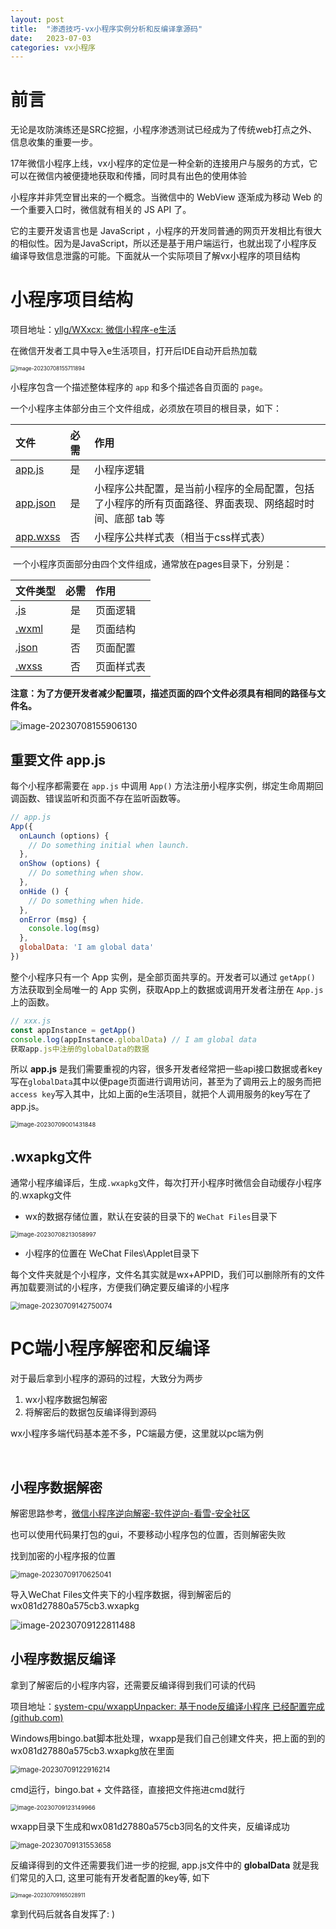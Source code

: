 ```yaml
---
layout: post
title:  "渗透技巧-vx小程序实例分析和反编译拿源码"
date:   2023-07-03
categories: vx小程序
---
```



# 前言

无论是攻防演练还是SRC挖掘，小程序渗透测试已经成为了传统web打点之外、信息收集的重要一步。

17年微信小程序上线，vx小程序的定位是一种全新的连接用户与服务的方式，它可以在微信内被便捷地获取和传播，同时具有出色的使用体验

小程序并非凭空冒出来的一个概念。当微信中的 WebView 逐渐成为移动 Web 的一个重要入口时，微信就有相关的 JS API 了。

它的主要开发语言也是 JavaScript ，小程序的开发同普通的网页开发相比有很大的相似性。因为是JavaScript，所以还是基于用户端运行，也就出现了小程序反编译导致信息泄露的可能。下面就从一个实际项目了解vx小程序的项目结构





# 小程序项目结构

项目地址：[yllg/WXxcx: 微信小程序-e生活](https://github.com/yllg/WXxcx)

在微信开发者工具中导入e生活项目，打开后IDE自动开启热加载

<img src="/img/image-20230708155711894.png" alt="image-20230708155711894" style="zoom:60%;" />



小程序包含一个描述整体程序的 `app` 和多个描述各自页面的 `page`。

一个小程序主体部分由三个文件组成，必须放在项目的根目录，如下：

| 文件                                                         | 必需 | 作用                                                         |
| :----------------------------------------------------------- | :--- | :----------------------------------------------------------- |
| [app.js](https://developers.weixin.qq.com/miniprogram/dev/framework/app-service/app.html) | 是   | 小程序逻辑                                                   |
| [app.json](https://developers.weixin.qq.com/miniprogram/dev/framework/config.html) | 是   | 小程序公共配置，是当前小程序的全局配置，包括了小程序的所有页面路径、界面表现、网络超时时间、底部 tab 等 |
| [app.wxss](https://developers.weixin.qq.com/miniprogram/dev/framework/view/wxss.html) | 否   | 小程序公共样式表（相当于css样式表）                          |

​	一个小程序页面部分由四个文件组成，通常放在pages目录下，分别是：

| 文件类型                                                     | 必需 | 作用       |
| :----------------------------------------------------------- | :--: | :--------- |
| [.js](https://developers.weixin.qq.com/miniprogram/dev/framework/app-service/page.html) |  是  | 页面逻辑   |
| [.wxml](https://developers.weixin.qq.com/miniprogram/dev/framework/view/wxml/) |  是  | 页面结构   |
| [.json](https://developers.weixin.qq.com/miniprogram/dev/framework/config.html#页面配置) |  否  | 页面配置   |
| [.wxss](https://developers.weixin.qq.com/miniprogram/dev/framework/view/wxss.html) |  否  | 页面样式表 |

**注意：为了方便开发者减少配置项，描述页面的四个文件必须具有相同的路径与文件名。**

<img src="/img/image-20230708155906130.png" alt="image-20230708155906130"  />



## 重要文件 app.js



每个小程序都需要在 `app.js` 中调用 `App()` 方法注册小程序实例，绑定生命周期回调函数、错误监听和页面不存在监听函数等。

```js
// app.js
App({
  onLaunch (options) {
    // Do something initial when launch.
  },
  onShow (options) {
    // Do something when show.
  },
  onHide () {
    // Do something when hide.
  },
  onError (msg) {
    console.log(msg)
  },
  globalData: 'I am global data'
})
```

整个小程序只有一个 App 实例，是全部页面共享的。开发者可以通过 `getApp()` 方法获取到全局唯一的 App 实例，获取App上的数据或调用开发者注册在 `App.js` 上的函数。

```js
// xxx.js
const appInstance = getApp()
console.log(appInstance.globalData) // I am global data
获取app.js中注册的globalData的数据
```

所以 **app.js** 是我们需要重视的内容，很多开发者经常把一些api接口数据或者key写在`globalData`其中以便page页面进行调用访问，甚至为了调用云上的服务而把`access key`写入其中，比如上面的e生活项目，就把个人调用服务的key写在了app.js。

<img src="/img/image-20230709001431848.png" alt="image-20230709001431848" style="zoom:67%;" />



## .wxapkg文件



通常小程序编译后，生成`.wxapkg`文件，每次打开小程序时微信会自动缓存小程序的.wxapkg文件

* wx的数据存储位置，默认在安装的目录下的 `WeChat Files`目录下

<img src="/img/image-20230708213058997.png" alt="image-20230708213058997" style="zoom:67%;" />

* 小程序的位置在 WeChat Files\Applet目录下

每个文件夹就是个小程序，文件名其实就是wx+APPID，我们可以删除所有的文件再加载要测试的小程序，方便我们确定要反编译的小程序

<img src="/img/image-20230709142750074.png" alt="image-20230709142750074" style="zoom:80%;" />







# PC端小程序解密和反编译



对于最后拿到小程序的源码的过程，大致分为两步

1. wx小程序数据包解密
2. 将解密后的数据包反编译得到源码

wx小程序多端代码基本差不多，PC端最方便，这里就以pc端为例

​	

## 小程序数据解密



解密思路参考，[微信小程序逆向解密-软件逆向-看雪-安全社区](https://bbs.kanxue.com/thread-276281.htm)

也可以使用代码果打包的gui，不要移动小程序包的位置，否则解密失败

找到加密的小程序报的位置

<img src="/img/image-20230709170625041.png" alt="image-20230709170625041" style="zoom:80%;" />

导入WeChat Files文件夹下的小程序数据，得到解密后的wx081d27880a575cb3.wxapkg

<img src="/img/image-20230709122811488.png" alt="image-20230709122811488"  />







## 小程序数据反编译

拿到了解密后的小程序内容，还需要反编译得到我们可读的代码

项目地址：[system-cpu/wxappUnpacker: 基于node反编译小程序 已经配置完成 (github.com)](https://github.com/system-cpu/wxappUnpacker)

Windows用bingo.bat脚本批处理，wxapp是我们自己创建文件夹，把上面的到的wx081d27880a575cb3.wxapkg放在里面

<img src="/img/image-20230709122916214.png" alt="image-20230709122916214" style="zoom:80%;" />

cmd运行，bingo.bat + 文件路径，直接把文件拖进cmd就行

<img src="/img/image-20230709123149966.png" alt="image-20230709123149966" style="zoom:67%;" />

wxapp目录下生成和wx081d27880a575cb3同名的文件夹，反编译成功

<img src="/img/image-20230709131553658.png" alt="image-20230709131553658" style="zoom:80%;" />

反编译得到的文件还需要我们进一步的挖掘, app.js文件中的 **globalData** 就是我们常见的入口, 这里可能有开发者配置的key等, 如下

<img src="/img/image-20230709165028911.png" alt="image-20230709165028911" style="zoom: 60%;" />

拿到代码后就各自发挥了: ) 
